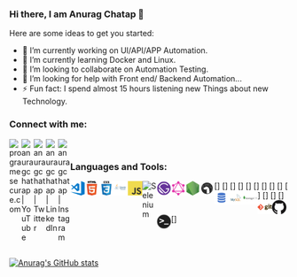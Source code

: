### Hi there, I am Anurag Chatap 👋

Here are some ideas to get you started:

- 🔭 I’m currently working on UI/API/APP Automation.
- 🌱 I’m currently learning Docker and Linux.
- 👯 I’m looking to collaborate on Automation Testing.
- 🤔 I’m looking for help with Front end/ Backend Automation...
- ⚡ Fun fact:  I spend almost 15 hours listening new Things about new Technology.

### Connect with me:

[<img align="left" alt="programesecure.com" width="22px" src="https://cdn.iconscout.com/icon/premium/png-256-thumb/website-255-610491.png" />][website]
[<img align="left" alt="anuragchatap | YouTube" width="22px" src="https://upload.wikimedia.org/wikipedia/commons/thumb/0/09/YouTube_full-color_icon_%282017%29.svg/107px-YouTube_full-color_icon_%282017%29.svg.png" />][youtube]
[<img align="left" alt="anuragchatap | Twitter" width="22px" src="https://cdn3.iconfinder.com/data/icons/social-media-circle/512/circle-twitter-512.png" />][twitter]
[<img align="left" alt="anuragchatap | LinkedIn" width="22px" src="https://symbols.getvecta.com/stencil_87/39_linkedin-icon.bb10087100.svg" />][linkedin]
[<img align="left" alt="anuragchatap | Instagram" width="22px" src="https://upload.wikimedia.org/wikipedia/commons/thumb/5/58/Instagram-Icon.png/1025px-Instagram-Icon.png" />][instagram]

<br />

### Languages and Tools:

[<img align="left" alt="Visual Studio Code" width="26px" src="https://raw.githubusercontent.com/github/explore/80688e429a7d4ef2fca1e82350fe8e3517d3494d/topics/visual-studio-code/visual-studio-code.png" />]
[<img align="left" alt="HTML5" width="26px" src="https://raw.githubusercontent.com/github/explore/80688e429a7d4ef2fca1e82350fe8e3517d3494d/topics/html/html.png" />]
[<img align="left" alt="CSS3" width="26px" src="https://raw.githubusercontent.com/github/explore/80688e429a7d4ef2fca1e82350fe8e3517d3494d/topics/css/css.png" />]
[<img align="left" alt="Java" width="26px" src="https://raw.githubusercontent.com/github/explore/80688e429a7d4ef2fca1e82350fe8e3517d3494d/topics/java/java.png" />]
[<img align="left" alt="JavaScript" width="26px" src="https://raw.githubusercontent.com/github/explore/80688e429a7d4ef2fca1e82350fe8e3517d3494d/topics/javascript/javascript.png" />]
[<img align="left" alt="Selenium" width="26px" src="https://camo.githubusercontent.com/4b95df4d6ca7a01afc25d27159804dc5a7d0df41d8131aaf50c9f84847dfda21/68747470733a2f2f73656c656e69756d2e6465762f696d616765732f73656c656e69756d5f6c6f676f5f7371756172655f677265656e2e706e67" />]
[<img align="left" alt="Gatsby" width="26px" src="https://raw.githubusercontent.com/github/explore/e94815998e4e0713912fed477a1f346ec04c3da2/topics/gatsby/gatsby.png" />]
[<img align="left" alt="GraphQL" width="26px" src="https://raw.githubusercontent.com/github/explore/80688e429a7d4ef2fca1e82350fe8e3517d3494d/topics/graphql/graphql.png" />]
[<img align="left" alt="Node.js" width="26px" src="https://raw.githubusercontent.com/github/explore/80688e429a7d4ef2fca1e82350fe8e3517d3494d/topics/nodejs/nodejs.png" />]
[<img align="left" alt="Deno" width="26px" src="https://raw.githubusercontent.com/github/explore/361e2821e2dea67711cde99c9c40ed357061cf27/topics/deno/deno.png" />]
[<img align="left" alt="SQL" width="26px" src="https://raw.githubusercontent.com/github/explore/80688e429a7d4ef2fca1e82350fe8e3517d3494d/topics/sql/sql.png" />][webdevplaylist]
[<img align="left" alt="MySQL" width="26px" src="https://raw.githubusercontent.com/github/explore/80688e429a7d4ef2fca1e82350fe8e3517d3494d/topics/mysql/mysql.png" />]
[<img align="left" alt="MongoDB" width="26px" src="https://raw.githubusercontent.com/github/explore/80688e429a7d4ef2fca1e82350fe8e3517d3494d/topics/mongodb/mongodb.png" />]
[<img align="left" alt="Git" width="26px" src="https://raw.githubusercontent.com/github/explore/80688e429a7d4ef2fca1e82350fe8e3517d3494d/topics/git/git.png" />][webdevplaylist]
[<img align="left" alt="GitHub" width="26px" src="https://raw.githubusercontent.com/github/explore/78df643247d429f6cc873026c0622819ad797942/topics/github/github.png" />]
[<img align="left" alt="Terminal" width="26px" src="https://raw.githubusercontent.com/github/explore/80688e429a7d4ef2fca1e82350fe8e3517d3494d/topics/terminal/terminal.png" />]

<br />
<br />

[website]: https://prograesecure.com
[twitter]: https://twitter.com/anuragchatap1
[youtube]: https://www.youtube.com/channel/UC1q01fIyHP9Pwpb6QxPXIjA
[instagram]: https://www.instagram.com/anuragchatap/
[linkedin]: https://www.linkedin.com/in/anuragchatap/?lipi=urn%3Ali%3Apage%3Ad_flagship3_feed%3BugiVvPgFQ7m1HIY7kPqWaw%3D%3D
[webdevplaylist]: https://www.youtube.com/playlist?list=PLkwxH9e_vrAJ0WbEsFA9W3I1W-g_BTsbt


[![Anurag's GitHub stats](https://github-readme-stats.vercel.app/api?username=achatap)](https://github.com/achatap/github-readme-stats)

